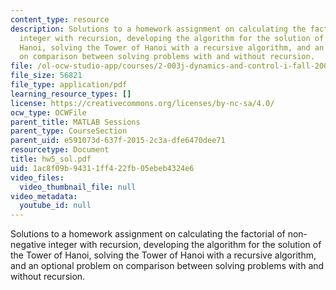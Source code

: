 ```yaml
---
content_type: resource
description: Solutions to a homework assignment on calculating the factorial of non-negative
  integer with recursion, developing the algorithm for the solution of the Tower of
  Hanoi, solving the Tower of Hanoi with a recursive algorithm, and an optional problem
  on comparison between solving problems with and without recursion.
file: /ol-ocw-studio-app/courses/2-003j-dynamics-and-control-i-fall-2007/1ac8f09b94311ff422fb05ebeb4324e6_hw5_sol.pdf
file_size: 56821
file_type: application/pdf
learning_resource_types: []
license: https://creativecommons.org/licenses/by-nc-sa/4.0/
ocw_type: OCWFile
parent_title: MATLAB Sessions
parent_type: CourseSection
parent_uid: e591073d-637f-2015-2c3a-dfe6470dee71
resourcetype: Document
title: hw5_sol.pdf
uid: 1ac8f09b-9431-1ff4-22fb-05ebeb4324e6
video_files:
  video_thumbnail_file: null
video_metadata:
  youtube_id: null
---
```

Solutions to a homework assignment on calculating the factorial of non-negative integer with recursion, developing the algorithm for the solution of the Tower of Hanoi, solving the Tower of Hanoi with a recursive algorithm, and an optional problem on comparison between solving problems with and without recursion.